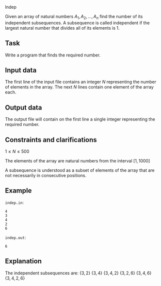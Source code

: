 Indep

Given an array of natural numbers $A_1, A_2, \dots, A_n$ find the number of its independent subsequences. A subsequence is called independent if the largest natural number that divides all of its elements is $1$.

##  Task

Write a program that finds the required number.

##  Input data

The first line of the input file contains an integer $N$ representing the number of elements in the array. The next $N$ lines contain one element of the array each.

##  Output data

The output file will contain on the first line a single integer representing the required number.

##  Constraints and clarifications

$1 \leq N \leq 500$

The elements of the array are natural numbers from the interval $[1, 1000]$

A subsequence is understood as a subset of elements of the array that are not necessarily in consecutive positions.

##  Example

`indep.in`:
```
4
3
4
2
6
```

`indep.out`:
```
6
```

##  Explanation

The independent subsequences are:
$\{3, 2\}$
$\{3, 4\}$
$\{3, 4, 2\}$
$\{3, 2, 6\}$
$\{3, 4, 6\}$
$\{3, 4, 2, 6\}$